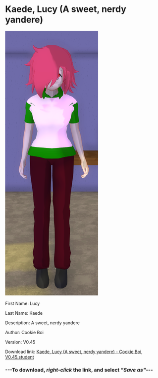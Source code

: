# Kaede, Lucy (A sweet, nerdy yandere)

<img src = "https://raw.githubusercontent.com/Arbiter1223/Daigaku-Gurashi-Custom-Students/master/Students/Files/Kaede%2C%20Lucy%20(A%20sweet%2C%20nerdy%20yandere).png">

First Name: Lucy

Last Name: Kaede

Description: A sweet, nerdy yandere

Author: Cookie Boi

Version: V0.45

Download link: <a href="https://raw.githubusercontent.com/Arbiter1223/Daigaku-Gurashi-Custom-Students/master/Students/Files/Kaede%2C%20Lucy%20(A%20sweet%2C%20nerdy%20yandere)%20-%20Cookie%20Boi%2C%20V0.45.student">Kaede, Lucy (A sweet, nerdy yandere) - Cookie Boi, V0.45.student</a>

### ---**To download, _right-click_ the link, and select _"Save as"_**---
